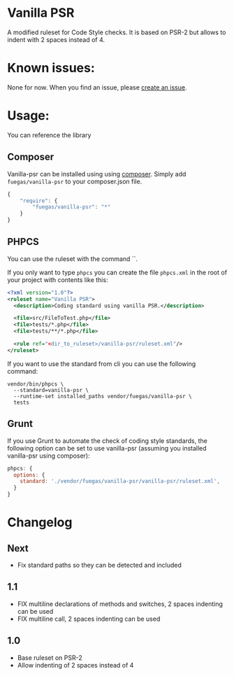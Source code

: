 # Vanilla PSR

A modified ruleset for Code Style checks.
It is based on PSR-2 but allows to indent with 2 spaces instead of 4.

# Known issues:

None for now. When you find an issue, please [create an issue](https://github.com/fuegas/vanilla-psr/issues/new).

# Usage:

You can reference the library

## Composer

Vanilla-psr can be installed using using [composer](http://getcomposer.org/). Simply add `fuegas/vanilla-psr` to your composer.json file.

````javascript
{
    "require": {
        "fuegas/vanilla-psr": "*"
    }
}
````

## PHPCS

You can use the ruleset with the command ``.

If you only want to type `phpcs` you can create the file `phpcs.xml` in the root of your project with contents like this:

````xml
<?xml version="1.0"?>
<ruleset name="Vanilla PSR">
  <description>Coding standard using vanilla PSR.</description>

  <file>src/FileToTest.php</file>
  <file>tests/*.php</file>
  <file>tests/**/*.php</file>

  <rule ref="<dir_to_ruleset>/vanilla-psr/ruleset.xml"/>
</ruleset>
````

If you want to use the standard from cli you can use the following command:

```
vendor/bin/phpcs \
  --standard=vanilla-psr \
  --runtime-set installed_paths vendor/fuegas/vanilla-psr \
  tests
```

## Grunt

If you use Grunt to automate the check of coding style standards, the following option can be set to use vanilla-psr (assuming you installed vanilla-psr using composer):

````javascript
phpcs: {
  options: {
    standard: './vendor/fuegas/vanilla-psr/vanilla-psr/ruleset.xml',
  }
}
````

# Changelog

## Next
 - Fix standard paths so they can be detected and included

## 1.1

 - FIX multiline declarations of methods and switches, 2 spaces indenting can be used
 - FIX multiline call, 2 spaces indenting can be used

## 1.0

 - Base ruleset on PSR-2
  - Allow indenting of 2 spaces instead of 4
